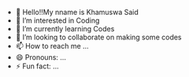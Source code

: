 - 👋 Hello!!My nname is Khamuswa Said
- 👀 I’m interested in Coding
- 🌱 I’m currently learning Codes
- 💞️ I’m looking to collaborate on making some codes
- 📫 How to reach me ...
- 😄 Pronouns: ...
- ⚡ Fun fact: ...

<!---
0511khatwibu/0511khatwibu is a ✨ special ✨ repository because its `README.md` (this file) appears on your GitHub profile.
You can click the Preview link to take a look at your changes.
--->

